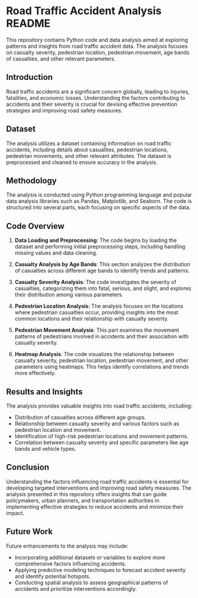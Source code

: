 # Road Traffic Accident Analysis README

This repository contains Python code and data analysis aimed at exploring patterns and insights from road traffic accident data. The analysis focuses on casualty severity, pedestrian location, pedestrian movement, age bands of casualties, and other relevant parameters.

## Introduction
Road traffic accidents are a significant concern globally, leading to injuries, fatalities, and economic losses. Understanding the factors contributing to accidents and their severity is crucial for devising effective prevention strategies and improving road safety measures.

## Dataset
The analysis utilizes a dataset containing information on road traffic accidents, including details about casualties, pedestrian locations, pedestrian movements, and other relevant attributes. The dataset is preprocessed and cleaned to ensure accuracy in the analysis.

## Methodology
The analysis is conducted using Python programming language and popular data analysis libraries such as Pandas, Matplotlib, and Seaborn. The code is structured into several parts, each focusing on specific aspects of the data.

## Code Overview
1. **Data Loading and Preprocessing**: The code begins by loading the dataset and performing initial preprocessing steps, including handling missing values and data cleaning.

2. **Casualty Analysis by Age Bands**: This section analyzes the distribution of casualties across different age bands to identify trends and patterns.

3. **Casualty Severity Analysis**: The code investigates the severity of casualties, categorizing them into fatal, serious, and slight, and explores their distribution among various parameters.

4. **Pedestrian Location Analysis**: The analysis focuses on the locations where pedestrian casualties occur, providing insights into the most common locations and their relationship with casualty severity.

5. **Pedestrian Movement Analysis**: This part examines the movement patterns of pedestrians involved in accidents and their association with casualty severity.

6. **Heatmap Analysis**: The code visualizes the relationship between casualty severity, pedestrian location, pedestrian movement, and other parameters using heatmaps. This helps identify correlations and trends more effectively.

## Results and Insights
The analysis provides valuable insights into road traffic accidents, including:

- Distribution of casualties across different age groups.
- Relationship between casualty severity and various factors such as pedestrian location and movement.
- Identification of high-risk pedestrian locations and movement patterns.
- Correlation between casualty severity and specific parameters like age bands and vehicle types.

## Conclusion
Understanding the factors influencing road traffic accidents is essential for developing targeted interventions and improving road safety measures. The analysis presented in this repository offers insights that can guide policymakers, urban planners, and transportation authorities in implementing effective strategies to reduce accidents and minimize their impact.

## Future Work
Future enhancements to the analysis may include:

- Incorporating additional datasets or variables to explore more comprehensive factors influencing accidents.
- Applying predictive modeling techniques to forecast accident severity and identify potential hotspots.
- Conducting spatial analysis to assess geographical patterns of accidents and prioritize interventions accordingly.

